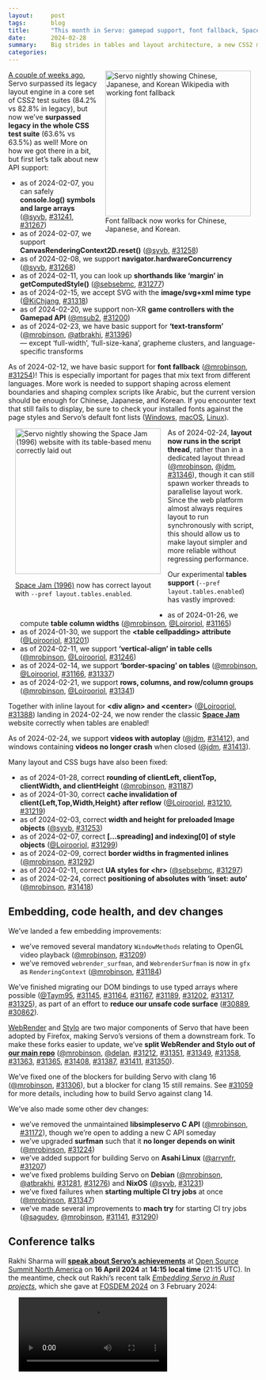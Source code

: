 ```yaml
---
layout:     post
tags:       blog
title:      "This month in Servo: gamepad support, font fallback, Space Jam, and more!"
date:       2024-02-28
summary:    Big strides in tables and layout architecture, a new CSS2 milestone, dev changes in WebRender and Stylo, plus console, canvas, and CSSOM improvements.
categories:
---
```


<figure class="_figr"><a href="{{ '/img/blog/font-fallback.png' | url }}"><img src="{{ '/img/blog/font-fallback.png' | url }}"
    alt="Servo nightly showing Chinese, Japanese, and Korean Wikipedia with working font fallback"></a>
<figcaption>Font fallback now works for Chinese, Japanese, and Korean.</figcaption></figure>

[A couple of weeks ago](https://wpt.servo.org), Servo surpassed its legacy layout engine in a core set of CSS2 test suites (84.2% vs 82.8% in legacy), but now we’ve **surpassed legacy in the whole CSS test suite** (63.6% vs 63.5%) as well!
More on how we got there in a bit, but first let’s talk about new API support:

- as of 2024-02-07, you can safely **console.log() symbols and large arrays** ([@syvb](https://github.com/syvb), [#31241](https://github.com/servo/servo/pull/31241), [#31267](https://github.com/servo/servo/pull/31267))
- as of 2024-02-07, we support **CanvasRenderingContext2D.reset()** ([@syvb](https://github.com/syvb), [#31258](https://github.com/servo/servo/pull/31258))
- as of 2024-02-08, we support **navigator.hardwareConcurrency** ([@syvb](https://github.com/syvb), [#31268](https://github.com/servo/servo/pull/31268))
- as of 2024-02-11, you can look up **shorthands like ‘margin’ in getComputedStyle()** ([@sebsebmc](https://github.com/sebsebmc), [#31277](https://github.com/servo/servo/pull/31277))
- as of 2024-02-15, we accept SVG with the **image/svg+xml mime type** ([@KiChjang](https://github.com/KiChjang), [#31318](https://github.com/servo/servo/pull/31318))
- as of 2024-02-20, we support non-XR **game controllers with the Gamepad API** ([@msub2](https://github.com/msub2), [#31200](https://github.com/servo/servo/pull/31200))
- as of 2024-02-23, we have basic support for **‘text-transform’** ([@mrobinson](https://github.com/mrobinson), [@atbrakhi](https://github.com/atbrakhi), [#31396](https://github.com/servo/servo/pull/31396))
  <br>— except ‘full-width’, ‘full-size-kana’, grapheme clusters, and language-specific transforms

As of 2024-02-12, we have basic support for **font fallback** ([@mrobinson](https://github.com/mrobinson), [#31254](https://github.com/servo/servo/pull/31254))!
This is especially important for pages that mix text from different languages.
More work is needed to support shaping across element boundaries and shaping complex scripts like Arabic, but the current version should be enough for Chinese, Japanese, and Korean.
If you encounter text that still fails to display, be sure to check your installed fonts against the page styles and Servo’s default font lists ([Windows](https://github.com/servo/servo/blob/304ab9b09c0beace5ac08c073c957060621d4056/components/gfx/platform/windows/font_list.rs), [macOS](https://github.com/servo/servo/blob/304ab9b09c0beace5ac08c073c957060621d4056/components/gfx/platform/macos/font_list.rs), [Linux](https://github.com/servo/servo/blob/304ab9b09c0beace5ac08c073c957060621d4056/components/gfx/platform/freetype/font_list.rs)).

<figure class="_figl"><a href="{{ '/img/blog/space-jam.png' | url }}"><img src="{{ '/img/blog/space-jam.png' | url }}"
    alt="Servo nightly showing the Space Jam (1996) website with its table-based menu correctly laid out"></a>
<figcaption>

[Space Jam (1996)](https://www.spacejam.com/1996/) now has correct layout with `--pref layout.tables.enabled`.</figcaption></figure>

As of 2024-02-24, **layout now runs in the script thread**, rather than in a dedicated layout thread ([@mrobinson](https://github.com/mrobinson), [@jdm](https://github.com/jdm), [#31346](https://github.com/servo/servo/pull/31346)), though it can still spawn worker threads to parallelise layout work.
Since the web platform almost always requires layout to run synchronously with script, this should allow us to make layout simpler and more reliable without regressing performance.

Our experimental **tables support** (`--pref layout.tables.enabled`) has vastly improved:

- as of 2024-01-26, we compute **table column widths** ([@mrobinson](https://github.com/mrobinson), [@Loiroriol](https://github.com/Loiroriol), [#31165](https://github.com/servo/servo/pull/31165))
- as of 2024-01-30, we support the **&lt;table cellpadding> attribute** ([@Loirooriol](https://github.com/Loirooriol), [#31201](https://github.com/servo/servo/pull/31201))
- as of 2024-02-11, we support **‘vertical-align’ in table cells** ([@mrobinson](https://github.com/mrobinson), [@Loirooriol](https://github.com/Loirooriol), [#31246](https://github.com/servo/servo/pull/31246))
- as of <!-- 2024-01-27 --> 2024-02-14, we support **‘border-spacing’ on tables** ([@mrobinson](https://github.com/mrobinson), [@Loirooriol](https://github.com/Loirooriol), [#31166](https://github.com/servo/servo/pull/31166), [#31337](https://github.com/servo/servo/pull/31337))
- as of 2024-02-21, we support **rows, columns, and row/column groups** ([@mrobinson](https://github.com/mrobinson), [@Loirooriol](https://github.com/Loirooriol), [#31341](https://github.com/servo/servo/pull/31341))

Together with inline layout for **&lt;div align> and &lt;center>** ([@Loirooriol](https://github.com/Loirooriol), [#31388](https://github.com/servo/servo/pull/31388)) landing in 2024-02-24, we now render the classic **[Space Jam](https://www.spacejam.com/1996/)** website correctly when tables are enabled!

As of 2024-02-24, we support **videos with autoplay** ([@jdm](https://github.com/jdm), [#31412](https://github.com/servo/servo/pull/31412)), and windows containing **videos no longer crash** when closed ([@jdm](https://github.com/jdm), [#31413](https://github.com/servo/servo/pull/31413)).

Many layout and CSS bugs have also been fixed:

- as of 2024-01-28, correct **rounding of clientLeft, clientTop, clientWidth, and clientHeight** ([@mrobinson](https://github.com/mrobinson), [#31187](https://github.com/servo/servo/pull/31187))
- as of 2024-01-30, correct **cache invalidation of client{Left,Top,Width,Height} after reflow** ([@Loirooriol](https://github.com/Loirooriol), [#31210](https://github.com/servo/servo/pull/31210), [#31219](https://github.com/servo/servo/pull/31219))
- as of 2024-02-03, correct **width and height for preloaded Image objects** ([@syvb](https://github.com/syvb), [#31253](https://github.com/servo/servo/pull/31253))
- as of 2024-02-07, correct **\[\.\.\.spreading] and indexing\[0] of style objects** ([@Loirooriol](https://github.com/Loirooriol), [#31299](https://github.com/servo/servo/pull/31299))
- as of 2024-02-09, correct **border widths in fragmented inlines** ([@mrobinson](https://github.com/mrobinson), [#31292](https://github.com/servo/servo/pull/31292))
- as of 2024-02-11, correct **UA styles for &lt;hr>** ([@sebsebmc](https://github.com/sebsebmc), [#31297](https://github.com/servo/servo/pull/31297))
- as of 2024-02-24, correct **positioning of absolutes with ‘inset: auto’** ([@mrobinson](https://github.com/mrobinson), [#31418](https://github.com/servo/servo/pull/31418))

## Embedding, code health, and dev changes

We’ve landed a few embedding improvements:

- we’ve removed several mandatory `WindowMethods` relating to OpenGL video playback ([@mrobinson](https://github.com/mrobinson), [#31209](https://github.com/servo/servo/pull/31209))
- we’ve removed `webrender_surfman`, and `WebrenderSurfman` is now in `gfx` as `RenderingContext` ([@mrobinson](https://github.com/mrobinson), [#31184](https://github.com/servo/servo/pull/31184))

We’ve finished migrating our DOM bindings to use typed arrays where possible ([@Taym95](https://github.com/Taym95), [#31145](https://github.com/servo/servo/pull/31145), [#31164](https://github.com/servo/servo/pull/31164), [#31167](https://github.com/servo/servo/pull/31167), [#31189](https://github.com/servo/servo/pull/31189), [#31202](https://github.com/servo/servo/pull/31202), [#31317](https://github.com/servo/servo/pull/31317), [#31325](https://github.com/servo/servo/pull/31325)), as part of an effort to **reduce our unsafe code surface** ([#30889](https://github.com/servo/servo/issues/30889), [#30862](https://github.com/servo/servo/issues/30862)).

[WebRender](https://github.com/servo/webrender) and [Stylo](https://github.com/servo/stylo) are two major components of Servo that have been adopted by Firefox, making Servo’s versions of them a downstream fork.
To make these forks easier to update, we’ve **split WebRender and Stylo out of [our main repo](https://github.com/servo/servo)** ([@mrobinson](https://github.com/mrobinson), [@delan](https://github.com/delan), [#31212](https://github.com/servo/servo/pull/31212), [#31351](https://github.com/servo/servo/pull/31351), [#31349](https://github.com/servo/servo/pull/31349), [#31358](https://github.com/servo/servo/pull/31358), [#31363](https://github.com/servo/servo/pull/31363), [#31365](https://github.com/servo/servo/pull/31365), [#31408](https://github.com/servo/servo/pull/31408), [#31387](https://github.com/servo/servo/pull/31387), [#31411](https://github.com/servo/servo/pull/31411), [#31350](https://github.com/servo/servo/pull/31350)).

We’ve fixed one of the blockers for building Servo with clang 16 ([@mrobinson](https://github.com/mrobinson), [#31306](https://github.com/servo/servo/pull/31306)), but a blocker for clang 15 still remains.
See [#31059](https://github.com/servo/servo/issues/31059) for more details, including how to build Servo against clang 14.

We’ve also made some other dev changes:

- we’ve removed the unmaintained **libsimpleservo C API** ([@mrobinson](https://github.com/mrobinson), [#31172](https://github.com/servo/servo/pull/31172)), though we’re open to adding a new C API someday
- we’ve upgraded **surfman** such that it **no longer depends on winit** ([@mrobinson](https://github.com/mrobinson), [#31224](https://github.com/servo/servo/pull/31224))
- we’ve added support for building Servo on **Asahi Linux** ([@arrynfr](https://github.com/arrynfr), [#31207](https://github.com/servo/servo/pull/31207))
- we’ve fixed problems building Servo on **Debian** ([@mrobinson](https://github.com/mrobinson), [@atbrakhi](https://github.com/atbrakhi), [#31281](https://github.com/servo/servo/pull/31281), [#31276](https://github.com/servo/servo/pull/31276)) and **NixOS** ([@syvb](https://github.com/syvb), [#31231](https://github.com/servo/servo/pull/31231))
- we’ve fixed failures when **starting multiple CI try jobs** at once ([@mrobinson](https://github.com/mrobinson), [#31347](https://github.com/servo/servo/pull/31347))
- we’ve made several improvements to **mach try** for starting CI try jobs ([@sagudev](https://github.com/sagudev), [@mrobinson](https://github.com/mrobinson), [#31141](https://github.com/servo/servo/pull/31141), [#31290](https://github.com/servo/servo/pull/31290))

## Conference talks

Rakhi Sharma will [**speak about Servo’s achievements**](https://ossna2024.sched.com/event/1aBNF/a-year-of-servo-reboot-where-are-we-now-rakhi-sharma-igalia) at [Open Source Summit North America](https://events.linuxfoundation.org/open-source-summit-north-america/) on **16 April 2024** at **14:15 local time** (21:15 UTC).
In the meantime, check out Rakhi’s recent talk [*Embedding Servo in Rust projects*](https://fosdem.org/2024/schedule/event/fosdem-2024-2321-embedding-servo-in-rust-projects/), which she gave at [FOSDEM 2024](https://fosdem.org/2024/) on 3 February 2024:

<figure class="_fig">
    <video controls>
        <source src="https://video.fosdem.org/2024/h1308/fosdem-2024-2321-embedding-servo-in-rust-projects.av1.webm" type='video/webm; codecs="av01.0.08M.08.0.110.01.01.01.0"' />
        <source src="https://video.fosdem.org/2024/h1308/fosdem-2024-2321-embedding-servo-in-rust-projects.mp4" type='video/mp4' />
        <p><a href="https://fosdem.org/2024/schedule/event/fosdem-2024-2321-embedding-servo-in-rust-projects/">Embedding Servo in Rust projects</a> by Rakhi Sharma at FOSDEM 2024</p>
    </video>
</figure>

<style>
    /* guaranteed minimum width for first paragraph after a float */
    ._floatmin {
        display: block;
        width: 13em;
        overflow: hidden;
    }
    ._none {
        display: none;
    }
    ._fig:not(#specificity) {
        width: 33em;
        max-width: 100%;
        margin: 1em auto;
    }
    ._fig > ._flex {
        display: flex;
    }
    ._fig._min {
        width: min-content;
    }
    ._fig table {
        text-align: initial;
    }
    ._fig figcaption._notes {
        text-align: left;
        width: max-content;
        max-width: 100%;
    }
    ._figl:not(#specificity),
    ._figr:not(#specificity) {
        margin: 0 1em 1em;
    }
    ._figl {
        float: left;
    }
    ._figr {
        float: right;
    }
    ._figl > figcaption,
    ._figr > figcaption,
    ._figl > iframe,
    ._figr > iframe,
    ._figl > video,
    ._figr > video,
    ._figl > a > img,
    ._figr > a > img {
        width: 21em;
        max-width: 100%;
    }
    ._runin {
        margin-bottom: 1em;
    }
    ._runin > p,
    ._runin > h2 {
        display: inline;
    }
    ._correction {
        max-width: 33em;
        margin: 1em auto;
        border-bottom: 1px solid;
        padding-bottom: 1em;
    }
</style>
